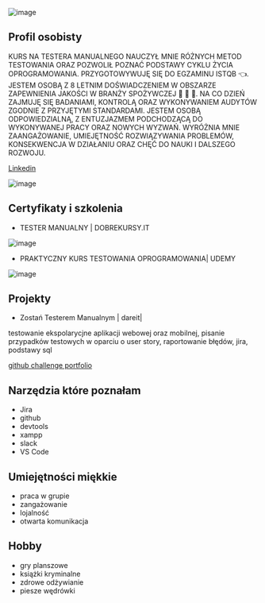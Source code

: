 

![image](https://user-images.githubusercontent.com/122390450/220433223-5a08d454-9824-4389-9c25-4f8c0907da18.png)


## Profil osobisty
KURS NA TESTERA MANUALNEGO NAUCZYŁ MNIE RÓŻNYCH METOD TESTOWANIA ORAZ POZWOLIŁ POZNAĆ PODSTAWY CYKLU ŻYCIA OPROGRAMOWANIA. PRZYGOTOWYWUJĘ SIĘ DO EGZAMINU ISTQB :point_left:. JESTEM OSOBĄ Z 8 LETNIM DOŚWIADCZENIEM W OBSZARZE ZAPEWNIENIA JAKOŚCI W BRANŻY SPOŻYWCZEJ :chocolate_bar: :cookie: :candy:. NA CO DZIEŃ ZAJMUJĘ SIĘ BADANIAMI, KONTROLĄ ORAZ WYKONYWANIEM AUDYTÓW ZGODNIE Z PRZYJĘTYMI STANDARDAMI. JESTEM OSOBĄ ODPOWIEDZIALNĄ, Z ENTUZJAZMEM PODCHODZĄCĄ DO WYKONYWANEJ PRACY ORAZ NOWYCH WYZWAŃ. WYRÓŻNIA MNIE ZAANGAŻOWANIE, UMIEJĘTNOŚĆ ROZWIĄZYWANIA PROBLEMÓW, KONSEKWENCJA W DZIAŁANIU ORAZ CHĘĆ DO NAUKI I DALSZEGO ROZWOJU.

[Linkedin](www.linkedin.com/in/joanna-matyjasz-14b51715)

![image](https://user-images.githubusercontent.com/122390450/220436343-81f7ac1d-50b8-421a-8806-6e77955fe229.png)


## Certyfikaty i szkolenia


* TESTER MANUALNY | DOBREKURSY.IT

![image](https://user-images.githubusercontent.com/122390450/220434866-66ff84af-4ad8-48b6-b9ce-34e0017bad12.png)



* PRAKTYCZNY KURS TESTOWANIA OPROGRAMOWANIA| UDEMY

![image](https://user-images.githubusercontent.com/122390450/220435089-674442d5-d08a-4971-a557-0284077327e1.png)

## Projekty

* Zostań Testerem Manualnym | dareit|

testowanie ekspolarycjne aplikacji webowej oraz mobilnej, pisanie przypadków testowych w oparciu o user story, raportowanie błędów, jira, podstawy sql

[github challenge portfolio](https://github.com/AsiaMatyjasz/challenge_portfolio_joannamatyjasz)

## Narzędzia które poznałam
* Jira
* github
* devtools
* xampp
* slack
*  VS Code

## Umiejętności miękkie
* praca w grupie
* zangażowanie
* lojalność
* otwarta komunikacja

## Hobby
* gry planszowe
* książki kryminalne
* zdrowe odżywianie
* piesze wędrówki
